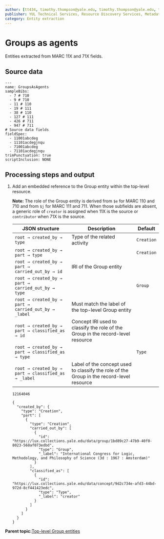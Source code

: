 ```yaml
---
author: [tt434, timothy.thompson@yale.edu, timothy.thompson@yale.edu, tt434]
publisher: YUL Technical Services, Resource Discovery Services, Metadata Services Unit
category: Entity extraction
---
```


# Groups as agents

Entities extracted from MARC 11X and 71X fields.

## Source data

```
---
name: GroupsAsAgents
sampleBibs:
  - 7 # 710
  - 9 # 710
  - 11 # 110
  - 19 # 111
  - 38 # 110
  - 127 # 111
  - 426 # 711
  - 947 # 711
# Source data fields
fieldSpec:
  - 11001abcdeg
  - 11101acdegjnqu
  - 71001abcdeg
  - 71101acdegjnqu
trimPunctuation: true
scriptInclusion: NONE
```

## Processing steps and output

1.  Add an embedded reference to the Group entity within the top-level resource.

    **Note:** The role of the Group entity is derived from `$e` for MARC 110 and 710 and from `$j` for MARC 111 and 711. When those subfields are absent, a generic role of `creator` is assigned when 11X is the source or `contributor` when 71X is the source.

    |JSON structure|Description|Default|
    |--------------|-----------|-------|
    |`root → created_by → type`|Type of the related activity|`Creation`|
    |`root → created_by → part → type`| |`Creation`|
    |`root → created_by → part → carried_out_by → id`|IRI of the Group entity| |
    |`root → created_by → part → carried_out_by → type`| |`Group`|
    |`root → created_by → part → carried_out_by → _label`|Must match the label of the top-level Group entity| |
    |`root → created_by → part → classified_as → id`|Concept IRI used to classify the role of the Group in the record-level resource| |
    |`root → created_by → part → classified_as → type`| |`Type`|
    |`root → created_by → part → classified_as → _label`|Label of the concept used to classify the role of the Group in the record-level resource| |

    `12164046`

    ```
    {
      "created_by": {
        "type": "Creation",
        "part": [
          {
            "type": "Creation",
            "carried_out_by": [
              {
                "id": "https://lux.collections.yale.edu/data/group/1bd89c27-47b9-40f0-8023-568af073edbd",
                "type": "Group",
                "_label": "International Congress for Logic, Methodology, and Philosophy of Science (3d : 1967 : Amsterdam)"
              }
            ],
            "classified_as": [
              {
                "id": "https://lux.collections.yale.edu/data/concept/9d2c734e-afd3-44bd-972d-8cf441423edc",
                "type": "Type",
                "_label": "creator"
              }
            ]
          }
        ]
      }
    }
    ```


**Parent topic:**[Top-level Group entities](../concepts/top_level_group_entities.md)

